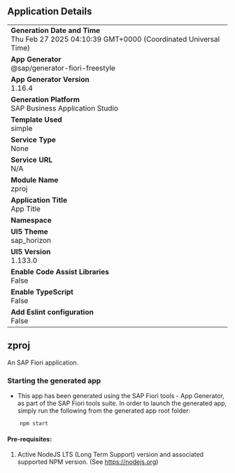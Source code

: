## Application Details
|               |
| ------------- |
|**Generation Date and Time**<br>Thu Feb 27 2025 04:10:39 GMT+0000 (Coordinated Universal Time)|
|**App Generator**<br>@sap/generator-fiori-freestyle|
|**App Generator Version**<br>1.16.4|
|**Generation Platform**<br>SAP Business Application Studio|
|**Template Used**<br>simple|
|**Service Type**<br>None|
|**Service URL**<br>N/A|
|**Module Name**<br>zproj|
|**Application Title**<br>App Title|
|**Namespace**<br>|
|**UI5 Theme**<br>sap_horizon|
|**UI5 Version**<br>1.133.0|
|**Enable Code Assist Libraries**<br>False|
|**Enable TypeScript**<br>False|
|**Add Eslint configuration**<br>False|

## zproj

An SAP Fiori application.

### Starting the generated app

-   This app has been generated using the SAP Fiori tools - App Generator, as part of the SAP Fiori tools suite.  In order to launch the generated app, simply run the following from the generated app root folder:

```
    npm start
```

#### Pre-requisites:

1. Active NodeJS LTS (Long Term Support) version and associated supported NPM version.  (See https://nodejs.org)


